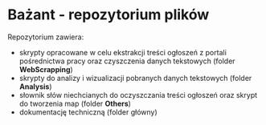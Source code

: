 # Bażant - repozytorium plików

Repozytorium zawiera: 
- skrypty opracowane w celu ekstrakcji treści ogłoszeń z portali pośrednictwa pracy oraz czyszczenia danych tekstowych (folder **WebScrapping**)
- skrypty do analizy i wizualizacji pobranych danych tekstowych (folder **Analysis**)
- słownik słów niechcianych do oczyszczania treści ogłoszeń oraz skrypt do tworzenia map (folder **Others**)
- dokumentację techniczną (folder główny)
